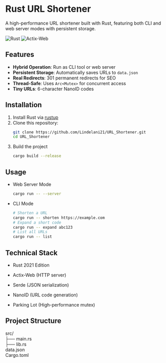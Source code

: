 # Rust URL Shortener

A high-performance URL shortener built with Rust, featuring both CLI and web server modes with persistent storage.

![Rust](https://img.shields.io/badge/Rust-1.70+-black?logo=rust)
![Actix-Web](https://img.shields.io/badge/Actix_Web-4.0-blue)

## Features

- **Hybrid Operation**: Run as CLI tool or web server
- **Persistent Storage**: Automatically saves URLs to `data.json`
- **Real Redirects**: 301 permanent redirects for SEO
- **Thread-Safe**: Uses `Arc<Mutex>` for concurrent access
- **Tiny URLs**: 6-character NanoID codes

## Installation

1. Install Rust via [rustup](https://rustup.rs/)
2. Clone this repository:
   ```bash
   git clone https://github.com/Lindelani21/URL_Shortener.git
   cd URL_Shortener
3. Build the project
   ```bash
   cargo build --release
## Usage
- Web Server Mode
  ```bash
  cargo run -- --server
- CLI Mode
  ```bash
  # Shorten a URL
  cargo run -- shorten https://example.com
  # Expand a short code
  cargo run -- expand abc123
  # List all URLs
  cargo run -- list
## Technical Stack
- Rust 2021 Edition

- Actix-Web (HTTP server)

- Serde (JSON serialization)

- NanoID (URL code generation)

- Parking Lot (High-performance mutex)

## Project Structure
src/ <br>
├── main.rs      
├── lib.rs       
data.json  <br>
Cargo.toml
